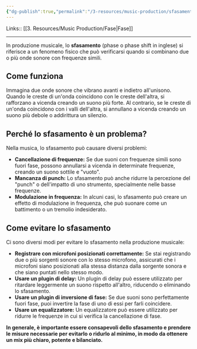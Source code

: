 ```yaml
---
{"dg-publish":true,"permalink":"/3-resources/music-production/sfasamento/"}
---
```


Links:: [[3. Resources/Music Production/Fase\|Fase]]

---
In produzione musicale, lo **sfasamento** (phase o phase shift in inglese) si riferisce a un fenomeno fisico che può verificarsi quando si combinano due o più onde sonore con frequenze simili.

## Come funziona

Immagina due onde sonore che vibrano avanti e indietro all'unisono. Quando le creste di un'onda coincidono con le creste dell'altra, si rafforzano a vicenda creando un suono più forte. Al contrario, se le creste di un'onda coincidono con i valli dell'altra, si annullano a vicenda creando un suono più debole o addirittura un silenzio.

## Perché lo sfasamento è un problema?

Nella musica, lo sfasamento può causare diversi problemi:

- **Cancellazione di frequenze:** Se due suoni con frequenze simili sono fuori fase, possono annullarsi a vicenda in determinate frequenze, creando un suono sottile e "vuoto".
- **Mancanza di punch:** Lo sfasamento può anche ridurre la percezione del "punch" o dell'impatto di uno strumento, specialmente nelle basse frequenze.
- **Modulazione in frequenza:** In alcuni casi, lo sfasamento può creare un effetto di modulazione in frequenza, che può suonare come un battimento o un tremolio indesiderato.

## Come evitare lo sfasamento

Ci sono diversi modi per evitare lo sfasamento nella produzione musicale:

- **Registrare con microfoni posizionati correttamente:** Se stai registrando due o più sorgenti sonore con lo stesso microfono, assicurati che i microfoni siano posizionati alla stessa distanza dalla sorgente sonora e che siano puntati nello stesso modo.
- **Usare un plugin di delay:** Un plugin di delay può essere utilizzato per ritardare leggermente un suono rispetto all'altro, riducendo o eliminando lo sfasamento.
- **Usare un plugin di inversione di fase:** Se due suoni sono perfettamente fuori fase, puoi invertire la fase di uno di essi per farli coincidere.
- **Usare un equalizzatore:** Un equalizzatore può essere utilizzato per ridurre le frequenze in cui si verifica la cancellazione di fase.

**In generale, è importante essere consapevoli dello sfasamento e prendere le misure necessarie per evitarlo o ridurlo al minimo, in modo da ottenere un mix più chiaro, potente e bilanciato.**




